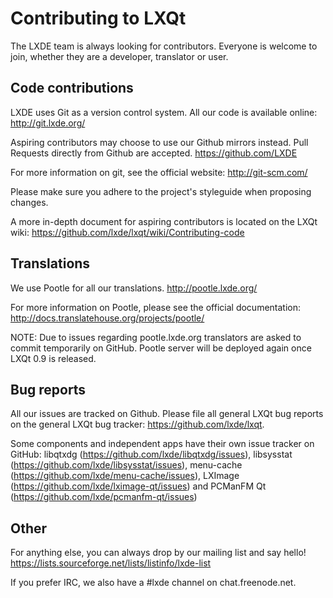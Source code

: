 Contributing to LXQt
====================

The LXDE team is always looking for contributors. Everyone is welcome to join,
whether they are a developer, translator or user.


Code contributions
------------------

LXDE uses Git as a version control system. All our code is available online:
  http://git.lxde.org/

Aspiring contributors may choose to use our Github mirrors instead.
Pull Requests directly from Github are accepted.
  https://github.com/LXDE

For more information on git, see the official website:
  http://git-scm.com/

Please make sure you adhere to the project's styleguide when proposing changes.

A more in-depth document for aspiring contributors is located on the LXQt wiki:
  https://github.com/lxde/lxqt/wiki/Contributing-code

Translations
------------

We use Pootle for all our translations.
  http://pootle.lxde.org/

For more information on Pootle, please see the official documentation:
  http://docs.translatehouse.org/projects/pootle/

NOTE: Due to issues regarding pootle.lxde.org translators are asked to commit temporarily on GitHub. Pootle server will be deployed again once LXQt 0.9 is released.

Bug reports
-----------

All our issues are tracked on Github.
Please file all general LXQt bug reports on the general LXQt bug tracker:
  https://github.com/lxde/lxqt.

Some components and independent apps have their own issue tracker on GitHub:
  libqtxdg (https://github.com/lxde/libqtxdg/issues),
  libsysstat (https://github.com/lxde/libsysstat/issues),
  menu-cache (https://github.com/lxde/menu-cache/issues),
  LXImage (https://github.com/lxde/lximage-qt/issues) and
  PCManFM Qt (https://github.com/lxde/pcmanfm-qt/issues)


Other
-----

For anything else, you can always drop by our mailing list and say hello!
  https://lists.sourceforge.net/lists/listinfo/lxde-list

If you prefer IRC, we also have a #lxde channel on chat.freenode.net.

